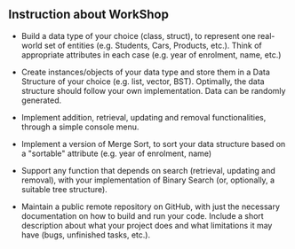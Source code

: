 ## Instruction about WorkShop

- Build a data type of your choice (class, struct), to represent one real-world set of entities (e.g. Students, Cars, Products, etc.). Think of appropriate attributes in each case (e.g. year of enrolment, name, etc.)
 
- Create instances/objects of your data type and store them in a Data Structure of your choice (e.g. list, vector, BST). Optimally, the data structure should follow your own implementation. Data can be randomly generated.
  
- Implement addition, retrieval, updating and removal functionalities, through a simple console menu.
  
- Implement a version of Merge Sort, to sort your data structure based on a "sortable" attribute (e.g. year of enrolment, name)
  
- Support any function that depends on search (retrieval, updating and removal), with your implementation of Binary Search (or, optionally, a suitable tree structure).
  
- Maintain a public remote repository on GitHub, with just the necessary documentation on how to build and run your code. Include a short description about what your project does and what limitations it may have (bugs, unfinished tasks, etc.).